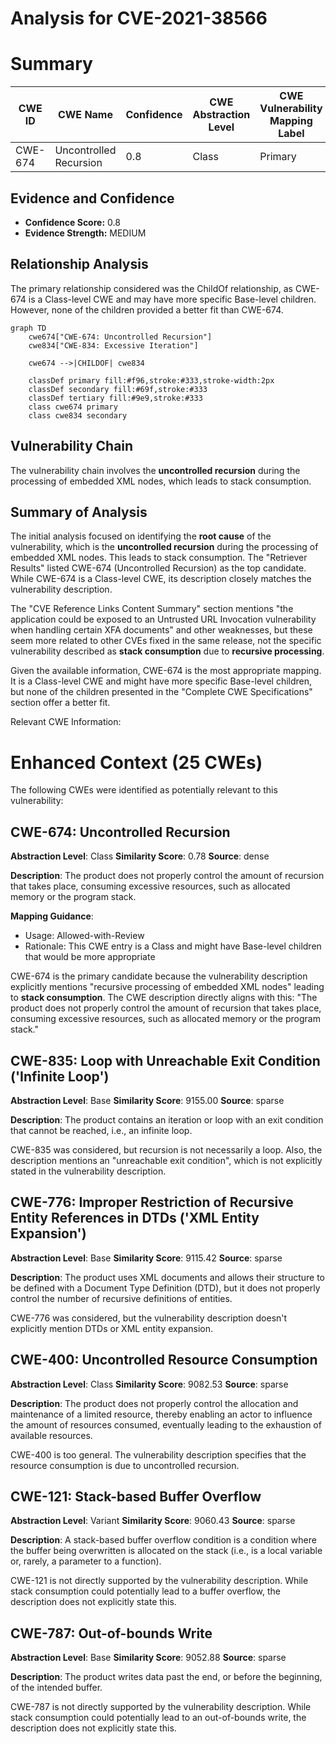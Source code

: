 # Analysis for CVE-2021-38566

# Summary
| CWE ID | CWE Name | Confidence | CWE Abstraction Level | CWE Vulnerability Mapping Label | CWE-Vulnerability Mapping Notes |
|---|---|---|---|---|---|
| CWE-674 | Uncontrolled Recursion | 0.8 | Class | Primary | Allowed-with-Review |

## Evidence and Confidence

*   **Confidence Score:** 0.8
*   **Evidence Strength:** MEDIUM

## Relationship Analysis
The primary relationship considered was the ChildOf relationship, as CWE-674 is a Class-level CWE and may have more specific Base-level children. However, none of the children provided a better fit than CWE-674.

```mermaid
graph TD
    cwe674["CWE-674: Uncontrolled Recursion"]
    cwe834["CWE-834: Excessive Iteration"]
    
    cwe674 -->|CHILDOF| cwe834
    
    classDef primary fill:#f96,stroke:#333,stroke-width:2px
    classDef secondary fill:#69f,stroke:#333
    classDef tertiary fill:#9e9,stroke:#333
    class cwe674 primary
    class cwe834 secondary
```

## Vulnerability Chain
The vulnerability chain involves the **uncontrolled recursion** during the processing of embedded XML nodes, which leads to stack consumption.

## Summary of Analysis
The initial analysis focused on identifying the **root cause** of the vulnerability, which is the **uncontrolled recursion** during the processing of embedded XML nodes. This leads to stack consumption. The "Retriever Results" listed CWE-674 (Uncontrolled Recursion) as the top candidate. While CWE-674 is a Class-level CWE, its description closely matches the vulnerability description.

The "CVE Reference Links Content Summary" section mentions "the application could be exposed to an Untrusted URL Invocation vulnerability when handling certain XFA documents" and other weaknesses, but these seem more related to other CVEs fixed in the same release, not the specific vulnerability described as **stack consumption** due to **recursive processing**.

Given the available information, CWE-674 is the most appropriate mapping. It is a Class-level CWE and might have more specific Base-level children, but none of the children presented in the "Complete CWE Specifications" section offer a better fit.

Relevant CWE Information:

# Enhanced Context (25 CWEs)
The following CWEs were identified as potentially relevant to this vulnerability:

## CWE-674: Uncontrolled Recursion
**Abstraction Level**: Class
**Similarity Score**: 0.78
**Source**: dense

**Description**:
The product does not properly control the amount of recursion that takes place,  consuming excessive resources, such as allocated memory or the program stack.

**Mapping Guidance**:
- Usage: Allowed-with-Review
- Rationale: This CWE entry is a Class and might have Base-level children that would be more appropriate

CWE-674 is the primary candidate because the vulnerability description explicitly mentions "recursive processing of embedded XML nodes" leading to **stack consumption**. The CWE description directly aligns with this: "The product does not properly control the amount of recursion that takes place, consuming excessive resources, such as allocated memory or the program stack."

## CWE-835: Loop with Unreachable Exit Condition ('Infinite Loop')
**Abstraction Level**: Base
**Similarity Score**: 9155.00
**Source**: sparse

**Description**:
The product contains an iteration or loop with an exit condition that cannot be reached, i.e., an infinite loop.

CWE-835 was considered, but recursion is not necessarily a loop. Also, the description mentions an "unreachable exit condition", which is not explicitly stated in the vulnerability description.

## CWE-776: Improper Restriction of Recursive Entity References in DTDs ('XML Entity Expansion')
**Abstraction Level**: Base
**Similarity Score**: 9115.42
**Source**: sparse

**Description**:
The product uses XML documents and allows their structure to be defined with a Document Type Definition (DTD), but it does not properly control the number of recursive definitions of entities.

CWE-776 was considered, but the vulnerability description doesn't explicitly mention DTDs or XML entity expansion.

## CWE-400: Uncontrolled Resource Consumption
**Abstraction Level**: Class
**Similarity Score**: 9082.53
**Source**: sparse

**Description**:
The product does not properly control the allocation and maintenance of a limited resource, thereby enabling an actor to influence the amount of resources consumed, eventually leading to the exhaustion of available resources.

CWE-400 is too general. The vulnerability description specifies that the resource consumption is due to uncontrolled recursion.

## CWE-121: Stack-based Buffer Overflow
**Abstraction Level**: Variant
**Similarity Score**: 9060.43
**Source**: sparse

**Description**:
A stack-based buffer overflow condition is a condition where the buffer being overwritten is allocated on the stack (i.e., is a local variable or, rarely, a parameter to a function).

CWE-121 is not directly supported by the vulnerability description. While stack consumption could potentially lead to a buffer overflow, the description does not explicitly state this.

## CWE-787: Out-of-bounds Write
**Abstraction Level**: Base
**Similarity Score**: 9052.88
**Source**: sparse

**Description**:
The product writes data past the end, or before the beginning, of the intended buffer.

CWE-787 is not directly supported by the vulnerability description. While stack consumption could potentially lead to an out-of-bounds write, the description does not explicitly state this.